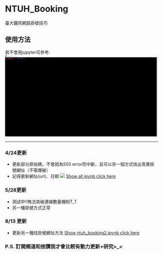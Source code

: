 # NTUH_Booking
臺大醫院網路掛號技巧

## 使用方法
若不會用jupyter可參考:
![](ntuh_booking.gif)

---

### 4/24更新
- 更新部分原始碼，不會因為500 error而中斷，且可以另一個方式找出真實掛號網址（不需爆破）
- 記得更新網址(url)、日期
![](https://i.imgur.com/laweKIr.png)
[Show all ipynb click here](https://nbviewer.jupyter.org/github/a05110511t/NTUH_Booking/blob/master/ntuh_booking.ipynb)

### 5/28更新 
- 測試中!!無法突破連線數量機制T_T
- 另一種掛號方式正常

### 8/13 更新
- 更新另一種找掛號網址方法
[Show ntuh_booking2.ipynb click here](https://nbviewer.jupyter.org/github/a05110511t/NTUH_Booking/blob/master/ntuh_booking2.ipynb)

### P.S. 訂閱頻道和按讚我才會比較有動力更新+研究>_< 
